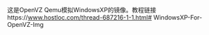 这是OpenVZ Qemu模拟WindowsXP的镜像。教程链接https://www.hostloc.com/thread-687216-1-1.html# WindowsXP-For-OpenVZ-Img
